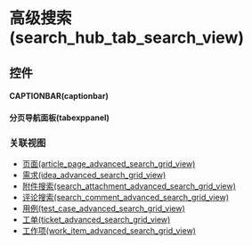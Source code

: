 # 高级搜索(search_hub_tab_search_view)  <!-- {docsify-ignore-all} -->




## 控件
#### CAPTIONBAR(captionbar)

#### 分页导航面板(tabexppanel)



### 关联视图
  * [页面(article_page_advanced_search_grid_view)](app/view/article_page_advanced_search_grid_view)
  * [需求(idea_advanced_search_grid_view)](app/view/idea_advanced_search_grid_view)
  * [附件搜索(search_attachment_advanced_search_grid_view)](app/view/search_attachment_advanced_search_grid_view)
  * [评论搜索(search_comment_advanced_search_grid_view)](app/view/search_comment_advanced_search_grid_view)
  * [用例(test_case_advanced_search_grid_view)](app/view/test_case_advanced_search_grid_view)
  * [工单(ticket_advanced_search_grid_view)](app/view/ticket_advanced_search_grid_view)
  * [工作项(work_item_advanced_search_grid_view)](app/view/work_item_advanced_search_grid_view)

<script>
 const { createApp } = Vue
  createApp({
    data() {
      return {

      }
    }
  }).use(ElementPlus).mount('#app')
</script>